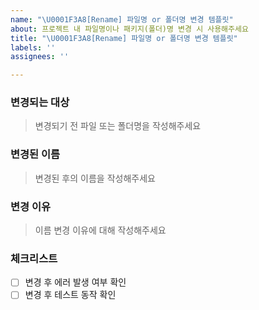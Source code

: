```yaml
---
name: "\U0001F3A8[Rename] 파일명 or 폴더명 변경 템플릿"
about: 프로젝트 내 파일명이나 패키지(폴더)명 변경 시 사용해주세요
title: "\U0001F3A8[Rename] 파일명 or 폴더명 변경 템플릿"
labels: ''
assignees: ''

---
```


### 변경되는 대상
> 변경되기 전 파일 또는 폴더명을 작성해주세요

### 변경된 이름
> 변경된 후의 이름을 작성해주세요

### 변경 이유
> 이름 변경 이유에 대해 작성해주세요

### 체크리스트
- [ ] 변경 후 에러 발생 여부 확인
- [ ] 변경 후 테스트 동작 확인

